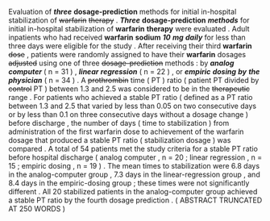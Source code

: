 Evaluation of ***three*** **dosage-prediction** methods for initial in-hospital stabilization of ~~warfarin~~ ~~therapy~~ . ***Three*** **dosage-prediction** ***methods*** for initial in-hospital stabilization of **warfarin** **therapy** were evaluated . Adult inpatients who had received **warfarin** **sodium** ***10*** ***mg*** ***daily*** for less than three days were eligible for the study . After receiving their third **warfarin** ~~dose~~ , patients were randomly assigned to have their **warfarin** dosages ~~adjusted~~ using one of three ~~dosage-prediction~~ methods : by ***analog*** ***computer*** ( n = 31 ) , ***linear*** ***regression*** ( n = 22 ) , or ***empiric*** ***dosing*** ***by*** ***the*** ***physician*** ( n = 34 ) . A ~~prothrombin~~ time ( PT ) ratio ( patient PT divided by ~~control~~ PT ) between 1.3 and 2.5 was considered to be in the ~~therapeutic~~ range . For patients who achieved a stable PT ratio ( defined as a PT ratio between 1.3 and 2.5 that varied by less than 0.05 on two consecutive days or by less than 0.1 on three consecutive days without a dosage change ) before discharge , the number of days ( time to stabilization ) from administration of the first warfarin dose to achievement of the warfarin dosage that produced a stable PT ratio ( stabilization dosage ) was compared . A total of 54 patients met the study criteria for a stable PT ratio before hospital discharge ( analog computer , n = 20 ; linear regression , n = 15 ; empiric dosing , n = 19 ) . The mean times to stabilization were 6.8 days in the analog-computer group , 7.3 days in the linear-regression group , and 8.4 days in the empiric-dosing group ; these times were not significantly different . All 20 stabilized patients in the analog-computer group achieved a stable PT ratio by the fourth dosage prediction . ( ABSTRACT TRUNCATED AT 250 WORDS ) 